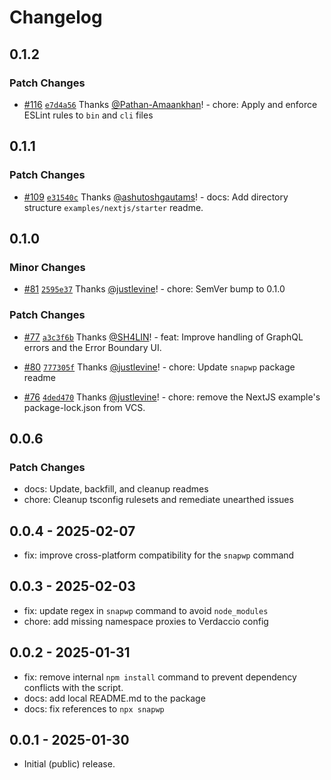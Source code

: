 # Changelog

## 0.1.2

### Patch Changes

- [#116](https://github.com/rtCamp/snapwp/pull/116) [`e7d4a56`](https://github.com/rtCamp/snapwp/commit/e7d4a56b1a6cf230bca87a25a4ac25b69180cabe) Thanks [@Pathan-Amaankhan](https://github.com/Pathan-Amaankhan)! - chore: Apply and enforce ESLint rules to `bin` and `cli` files

## 0.1.1

### Patch Changes

- [#109](https://github.com/rtCamp/snapwp/pull/109) [`e31540c`](https://github.com/rtCamp/snapwp/commit/e31540cb97091eca81f02d824b4c58eb9fa71f5e) Thanks [@ashutoshgautams](https://github.com/ashutoshgautams)! - docs: Add directory structure `examples/nextjs/starter` readme.

## 0.1.0

### Minor Changes

- [#81](https://github.com/rtCamp/snapwp/pull/81) [`2595e37`](https://github.com/rtCamp/snapwp/commit/2595e376efb9a24b9caa0be9146976ec1386ffc4) Thanks [@justlevine](https://github.com/justlevine)! - chore: SemVer bump to 0.1.0

### Patch Changes

- [#77](https://github.com/rtCamp/snapwp/pull/77) [`a3c3f6b`](https://github.com/rtCamp/snapwp/commit/a3c3f6b27994b1c5fee555e23c4ea40f7b88667a) Thanks [@SH4LIN](https://github.com/SH4LIN)! - feat: Improve handling of GraphQL errors and the Error Boundary UI.

- [#80](https://github.com/rtCamp/snapwp/pull/80) [`777305f`](https://github.com/rtCamp/snapwp/commit/777305fcfe0ac104fc0259f81a1ec93451e14b50) Thanks [@justlevine](https://github.com/justlevine)! - chore: Update `snapwp` package readme

- [#76](https://github.com/rtCamp/snapwp/pull/76) [`4ded470`](https://github.com/rtCamp/snapwp/commit/4ded47012041099e01c8231cfa367c389de10171) Thanks [@justlevine](https://github.com/justlevine)! - chore: remove the NextJS example's package-lock.json from VCS.

## 0.0.6

### Patch Changes

- docs: Update, backfill, and cleanup readmes
- chore: Cleanup tsconfig rulesets and remediate unearthed issues

## 0.0.4 - 2025-02-07

- fix: improve cross-platform compatibility for the `snapwp` command

## 0.0.3 - 2025-02-03

- fix: update regex in `snapwp` command to avoid `node_modules`
- chore: add missing namespace proxies to Verdaccio config

## 0.0.2 - 2025-01-31

- fix: remove internal `npm install` command to prevent dependency conflicts with the script.
- docs: add local README.md to the package
- docs: fix references to `npx snapwp`

## 0.0.1 - 2025-01-30

- Initial (public) release.
